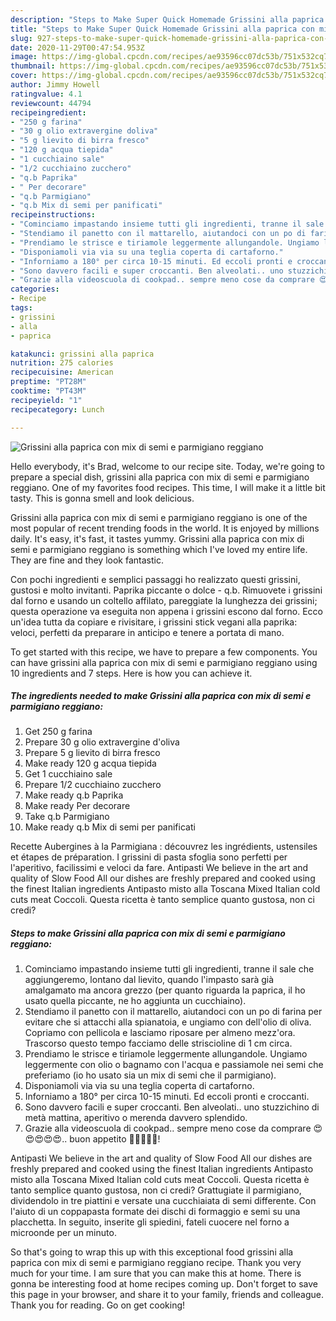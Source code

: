 ```yaml
---
description: "Steps to Make Super Quick Homemade Grissini alla paprica con mix di semi e parmigiano reggiano"
title: "Steps to Make Super Quick Homemade Grissini alla paprica con mix di semi e parmigiano reggiano"
slug: 927-steps-to-make-super-quick-homemade-grissini-alla-paprica-con-mix-di-semi-e-parmigiano-reggiano
date: 2020-11-29T00:47:54.953Z
image: https://img-global.cpcdn.com/recipes/ae93596cc07dc53b/751x532cq70/grissini-alla-paprica-con-mix-di-semi-e-parmigiano-reggiano-recipe-main-photo.jpg
thumbnail: https://img-global.cpcdn.com/recipes/ae93596cc07dc53b/751x532cq70/grissini-alla-paprica-con-mix-di-semi-e-parmigiano-reggiano-recipe-main-photo.jpg
cover: https://img-global.cpcdn.com/recipes/ae93596cc07dc53b/751x532cq70/grissini-alla-paprica-con-mix-di-semi-e-parmigiano-reggiano-recipe-main-photo.jpg
author: Jimmy Howell
ratingvalue: 4.1
reviewcount: 44794
recipeingredient:
- "250 g farina"
- "30 g olio extravergine doliva"
- "5 g lievito di birra fresco"
- "120 g acqua tiepida"
- "1 cucchiaino sale"
- "1/2 cucchiaino zucchero"
- "q.b Paprika"
- " Per decorare"
- "q.b Parmigiano"
- "q.b Mix di semi per panificati"
recipeinstructions:
- "Cominciamo impastando insieme tutti gli ingredienti, tranne il sale che aggiungeremo, lontano dal lievito, quando l&#39;impasto sarà già amalgamato ma ancora grezzo (per quanto riguarda la paprica, il ho usato quella piccante, ne ho aggiunta un cucchiaino)."
- "Stendiamo il panetto con il mattarello, aiutandoci con un po di farina per evitare che si attacchi alla spianatoia, e ungiamo con dell&#39;olio di oliva. Copriamo con pellicola e lasciamo riposare per almeno mezz&#39;ora. Trascorso questo tempo facciamo delle striscioline di 1 cm circa."
- "Prendiamo le strisce e tiriamole leggermente allungandole. Ungiamo leggermente con olio o bagnamo con l&#39;acqua e passiamole nei semi che preferiamo (io ho usato sia un mix di semi che il parmigiano)."
- "Disponiamoli via via su una teglia coperta di cartaforno."
- "Inforniamo a 180° per circa 10-15 minuti. Ed eccoli pronti e croccanti."
- "Sono davvero facili e super croccanti. Ben alveolati.. uno stuzzichino di metà mattina, aperitivo o merenda davvero splendido."
- "Grazie alla videoscuola di cookpad.. sempre meno cose da comprare 😍😍😍😍😍.. buon appetito 🌻🌻🌻🌻🌻!"
categories:
- Recipe
tags:
- grissini
- alla
- paprica

katakunci: grissini alla paprica 
nutrition: 275 calories
recipecuisine: American
preptime: "PT28M"
cooktime: "PT43M"
recipeyield: "1"
recipecategory: Lunch

---
```



![Grissini alla paprica con mix di semi e parmigiano reggiano](https://img-global.cpcdn.com/recipes/ae93596cc07dc53b/751x532cq70/grissini-alla-paprica-con-mix-di-semi-e-parmigiano-reggiano-recipe-main-photo.jpg)

Hello everybody, it's Brad, welcome to our recipe site. Today, we're going to prepare a special dish, grissini alla paprica con mix di semi e parmigiano reggiano. One of my favorites food recipes. This time, I will make it a little bit tasty. This is gonna smell and look delicious.

Grissini alla paprica con mix di semi e parmigiano reggiano is one of the most popular of recent trending foods in the world. It is enjoyed by millions daily. It's easy, it's fast, it tastes yummy. Grissini alla paprica con mix di semi e parmigiano reggiano is something which I've loved my entire life. They are fine and they look fantastic.

Con pochi ingredienti e semplici passaggi ho realizzato questi grissini, gustosi e molto invitanti. Paprika piccante o dolce - q.b. Rimuovete i grissini dal forno e usando un coltello affilato, pareggiate la lunghezza dei grissini; questa operazione va eseguita non appena i grissini escono dal forno. Ecco un&#39;idea tutta da copiare e rivisitare, i grissini stick vegani alla paprika: veloci, perfetti da preparare in anticipo e tenere a portata di mano.


To get started with this recipe, we have to prepare a few components. You can have grissini alla paprica con mix di semi e parmigiano reggiano using 10 ingredients and 7 steps. Here is how you can achieve it.

<!--inarticleads1-->

##### The ingredients needed to make Grissini alla paprica con mix di semi e parmigiano reggiano:

1. Get 250 g farina
1. Prepare 30 g olio extravergine d&#39;oliva
1. Prepare 5 g lievito di birra fresco
1. Make ready 120 g acqua tiepida
1. Get 1 cucchiaino sale
1. Prepare 1/2 cucchiaino zucchero
1. Make ready q.b Paprika
1. Make ready  Per decorare
1. Take q.b Parmigiano
1. Make ready q.b Mix di semi per panificati


Recette Aubergines à la Parmigiana : découvrez les ingrédients, ustensiles et étapes de préparation. I grissini di pasta sfoglia sono perfetti per l&#39;aperitivo, facilissimi e veloci da fare. Antipasti We believe in the art and quality of Slow Food All our dishes are freshly prepared and cooked using the finest Italian ingredients Antipasto misto alla Toscana Mixed Italian cold cuts meat Coccoli. Questa ricetta è tanto semplice quanto gustosa, non ci credi? 

<!--inarticleads2-->

##### Steps to make Grissini alla paprica con mix di semi e parmigiano reggiano:

1. Cominciamo impastando insieme tutti gli ingredienti, tranne il sale che aggiungeremo, lontano dal lievito, quando l&#39;impasto sarà già amalgamato ma ancora grezzo (per quanto riguarda la paprica, il ho usato quella piccante, ne ho aggiunta un cucchiaino).
1. Stendiamo il panetto con il mattarello, aiutandoci con un po di farina per evitare che si attacchi alla spianatoia, e ungiamo con dell&#39;olio di oliva. Copriamo con pellicola e lasciamo riposare per almeno mezz&#39;ora. Trascorso questo tempo facciamo delle striscioline di 1 cm circa.
1. Prendiamo le strisce e tiriamole leggermente allungandole. Ungiamo leggermente con olio o bagnamo con l&#39;acqua e passiamole nei semi che preferiamo (io ho usato sia un mix di semi che il parmigiano).
1. Disponiamoli via via su una teglia coperta di cartaforno.
1. Inforniamo a 180° per circa 10-15 minuti. Ed eccoli pronti e croccanti.
1. Sono davvero facili e super croccanti. Ben alveolati.. uno stuzzichino di metà mattina, aperitivo o merenda davvero splendido.
1. Grazie alla videoscuola di cookpad.. sempre meno cose da comprare 😍😍😍😍😍.. buon appetito 🌻🌻🌻🌻🌻!


Antipasti We believe in the art and quality of Slow Food All our dishes are freshly prepared and cooked using the finest Italian ingredients Antipasto misto alla Toscana Mixed Italian cold cuts meat Coccoli. Questa ricetta è tanto semplice quanto gustosa, non ci credi? Grattugiate il parmigiano, dividendolo in tre piattini e versate una cucchiaiata di semi differente. Con l&#39;aiuto di un coppapasta formate dei dischi di formaggio e semi su una placchetta. In seguito, inserite gli spiedini, fateli cuocere nel forno a microonde per un minuto. 

So that's going to wrap this up with this exceptional food grissini alla paprica con mix di semi e parmigiano reggiano recipe. Thank you very much for your time. I am sure that you can make this at home. There is gonna be interesting food at home recipes coming up. Don't forget to save this page in your browser, and share it to your family, friends and colleague. Thank you for reading. Go on get cooking!
